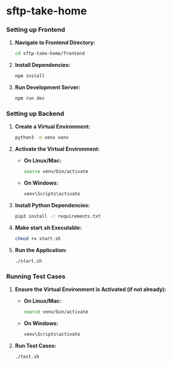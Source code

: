 # sftp-take-home
### Setting up Frontend
1. **Navigate to Frontend Directory:**
    ```bash
    cd sftp-take-home/frontend
    ```

2. **Install Dependencies:**
    ```bash
    npm install
    ```

3. **Run Development Server:**
    ```bash
    npm run dev
    ```

### Setting up Backend
1. **Create a Virtual Environment:**
    ```bash
    python3 -m venv venv
    ```

2. **Activate the Virtual Environment:**
    - **On Linux/Mac:**
        ```bash
        source venv/bin/activate
        ```
    - **On Windows:**
        ```bash
        venv\Scripts\activate
        ```

3. **Install Python Dependencies:**
    ```bash
    pip3 install -r requirements.txt
    ```

4. **Make start.sh Executable:**
    ```bash
    chmod +x start.sh
    ```

5. **Run the Application:**
    ```bash
    ./start.sh
    ```

### Running Test Cases
1. **Ensure the Virtual Environment is Activated (if not already):**
    - **On Linux/Mac:**
        ```bash
        source venv/bin/activate
        ```
    - **On Windows:**
        ```bash
        venv\Scripts\activate
        ```

2. **Run Test Cases:**
    ```bash
    ./test.sh
    ```
